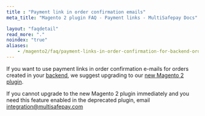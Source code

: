 ```yaml
---
title : "Payment link in order confirmation emails"
meta_title: "Magento 2 plugin FAQ - Payment links - MultiSafepay Docs"

layout: "faqdetail"
read_more: "."
noindex: "true"
aliases:
    - /magento2/faq/payment-links-in-order-confirmation-for-backend-orders
---
```


If you want to use payment links in order confirmation e-mails for orders created in your [backend](/glossaries/multisafepay-glossary/#backend), we suggest upgrading to our [new Magento 2 plugin](/integrations/plugins/magento2/).

If you cannot upgrade to the new Magento 2 plugin immediately and you need this feature enabled in the deprecated plugin, email <integration@multisafepay.com>
